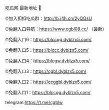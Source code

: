 吃瓜网 最新地址 👋 

⏰加入扣扣吃瓜群：http://b.j4h.cn/2yQQsU

⏰免翻入口导航：https://www.cgbl08.cc/  （最新）

⏰免翻入口6：https://blccgg.dyblzx5.com/

⏰免翻入口5：https://blccc.dyblzx5.com/

⏰免翻入口4：https://blcgw.dyblzx5.com/

⏰免翻入口3：https://cgbl.dyblzx5.com/

⏰免翻入口2：https://ccggbl.dyblzx5.com/

⏰免翻入口1：https://blccgg.dyblzx5.com/

telegram:https://t.me/cgblw


